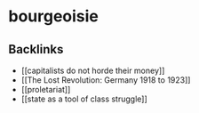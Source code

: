 # bourgeoisie



## Backlinks

-   [[capitalists do not horde their money]]
-   [[The Lost Revolution: Germany 1918 to 1923]]
-   [[proletariat]]
-   [[state as a tool of class struggle]]
